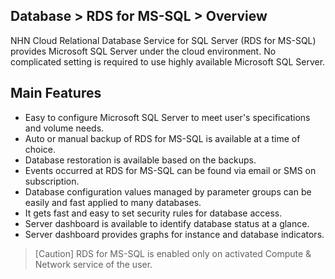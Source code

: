 ## Database > RDS for MS-SQL > Overview

NHN Cloud Relational Database Service for SQL Server (RDS for MS-SQL) provides Microsoft SQL Server under the cloud environment. 
No complicated setting is required to use highly available Microsoft SQL Server.

## Main Features 

* Easy to configure Microsoft SQL Server to meet user's specifications and volume needs.  
* Auto or manual backup of RDS for MS-SQL is available at a time of choice. 
* Database restoration is available based on the backups. 
* Events occurred at RDS for MS-SQL can be found via email or SMS on subscription. 
* Database configuration values managed by parameter groups can be easily and fast applied to many databases. 
* It gets fast and easy to set security rules for database access.  
* Server dashboard is available to identify database status at a glance.
* Server dashboard provides graphs for instance and database indicators.

> [Caution]
> RDS for MS-SQL is enabled only on activated Compute & Network service of the user. 
